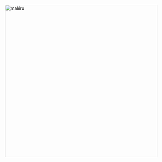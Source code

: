


<img width="500px" alt="mahiru" src="https://media1.tenor.com/m/n3rA9KLresgAAAAC/marsha-marshajkt48.gif">



